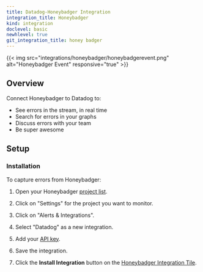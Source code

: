 ```yaml
---
title: Datadog-Honeybadger Integration
integration_title: Honeybadger
kind: integration
doclevel: basic
newhlevel: true
git_integration_title: honey badger
---
```


{{< img src="integrations/honeybadger/honeybadgerevent.png" alt="Honeybadger Event" responsive="true" >}}

## Overview

Connect Honeybadger to Datadog to:

* See errors in the stream, in real time
* Search for errors in your graphs
* Discuss errors with your team
* Be super awesome

## Setup
### Installation

To capture errors from Honeybadger:

1.  Open your Honeybadger [project list](https://app.honeybadger.io/users/sign_in).

2.  Click on "Settings" for the project you want to monitor.

3.  Click on "Alerts & Integrations".

4.  Select "Datadog" as a new integration.

5.  Add your [API key](https://app.datadoghq.com/account/settings#api).

6.  Save the integration.

7.  Click the **Install Integration** button on the [Honeybadger Integration Tile](https://app.datadoghq.com/account/settings#integrations/honeybadger).


